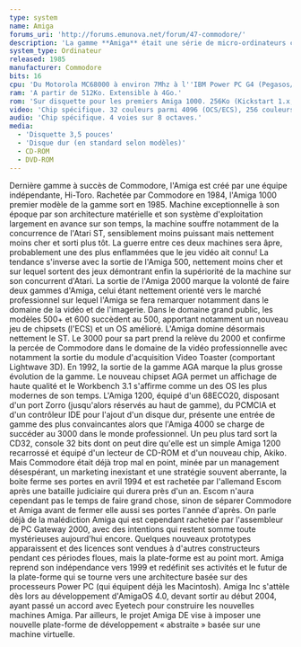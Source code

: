 ```yaml
---
type: system
name: Amiga
forums_uri: 'http://forums.emunova.net/forum/47-commodore/'
description: 'La gamme **Amiga** était une série de micro-ordinateurs conçus par Commodore. Entre l''Amiga 1000 (1985) et l''Amiga 4000 (1992), neuf ordinateurs différents ont donc vu le jour.'
system_type: Ordinateur
released: 1985
manufacturer: Commodore
bits: 16
cpu: 'Du Motorola MC68000 à environ 7Mhz à l''IBM Power PC G4 (Pegasos/AmigaOne).'
ram: 'A partir de 512Ko. Extensible à 4Go.'
rom: 'Sur disquette pour les premiers Amiga 1000. 256Ko (Kickstart 1.x, 2.x), 512 Ko (Kickstart 3.x). Sur disque dur pour certains Amiga 3000.'
video: 'Chip spécifique. 32 couleurs parmi 4096 (OCS/ECS), 256 couleurs sur une palette 16 bits (AGA), 64 couleurs simultanées (Mode Half Brite), 4096 couleurs simultanées (Mode HAM-6), S-VGA (cartes graphiques). Blitter + Copper intégrés.'
audio: 'Chip spécifique. 4 voies sur 8 octaves.'
media:
  - 'Disquette 3,5 pouces'
  - 'Disque dur (en standard selon modèles)'
  - CD-ROM
  - DVD-ROM
---
```

Dernière gamme à succès de Commodore, l'Amiga est créé par une équipe indépendante, Hi-Toro. Rachetée par Commodore en 1984, l'Amiga 1000 premier modèle de la gamme sort en 1985. Machine exceptionnelle à son époque par son architecture matérielle et son système d'exploitation largement en avance sur son temps, la machine souffre notamment de la concurrence de l'Atari ST, sensiblement moins puissant mais nettement moins cher et sorti plus tôt. La guerre entre ces deux machines sera âpre, probablement une des plus enflammées que le jeu vidéo ait connu!
La tendance s'inverse avec la sortie de l'Amiga 500, nettement moins cher et sur lequel sortent des jeux démontrant enfin la supériorité de la machine sur son concurrent d'Atari. La sortie de l'Amiga 2000 marque la volonté de faire deux gammes d'Amiga, celui étant nettement orienté vers le marché professionnel sur lequel l'Amiga se fera remarquer notamment dans le domaine de la vidéo et de l'imagerie.
Dans le domaine grand public, les modèles 500+ et 600 succèdent au 500, apportant notamment un nouveau jeu de chipsets (l'ECS) et un OS amélioré. L'Amiga domine désormais nettement le ST. Le 3000 pour sa part prend la relève du 2000 et confirme la percée de Commodore dans le domaine de la vidéo professionnelle avec notamment la sortie du module d'acquisition Video Toaster (comportant Lightwave 3D).
En 1992, la sortie de la gamme AGA marque la plus grosse évolution de la gamme. Le nouveau chipset AGA permet un affichage de haute qualité et le Workbench 3.1 s'affirme comme un des OS les plus modernes de son temps. L'Amiga 1200, équipé d'un 68ECO20, disposant d'un port Zorro (jusqu'alors réservés au haut de gamme), du PCMCIA et d'un contrôleur IDE pour l'ajout d'un disque dur, présente une entrée de gamme des plus convaincantes alors que l'Amiga 4000 se charge de succéder au 3000 dans le monde professionnel. Un peu plus tard sort la CD32, console 32 bits dont on peut dire qu'elle est un simple Amiga 1200 recarrossé et équipé d'un lecteur de CD-ROM et d'un nouveau chip, Akiko.
Mais Commodore était déjà trop mal en point, minée par un management désespérant, un marketing inexistant et une stratégie souvent aberrante, la boite ferme ses portes en avril 1994 et est rachetée par l'allemand Escom après une bataille judiciaire qui durera près d'un an. Escom n'aura cependant pas le temps de faire grand chose, sinon de séparer Commodore et Amiga avant de fermer elle aussi ses portes l'année d'après. On parle déjà de la malédiction Amiga qui est cependant rachetée par l'assembleur de PC Gateway 2000, avec des intentions qui restent somme toute mystérieuses aujourd'hui encore. Quelques nouveaux prototypes apparaissent et des licences sont vendues à d'autres constructeurs pendant ces périodes floues, mais la plate-forme est au point mort.
Amiga reprend son indépendance vers 1999 et redéfinit ses activités et le futur de la plate-forme qui se tourne vers une architecture basée sur des processeurs Power PC (qui équipent déjà les Macintosh). Amiga Inc s'attèle dès lors au développement d'AmigaOS 4.0, devant sortir au début 2004, ayant passé un accord avec Eyetech pour construire les nouvelles machines Amiga. Par ailleurs, le projet Amiga DE vise à imposer une nouvelle plate-forme de développement « abstraite » basée sur une machine virtuelle.